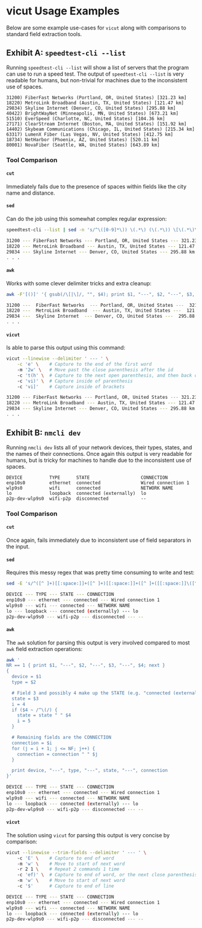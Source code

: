 # vicut Usage Examples

Below are some example use-cases for `vicut` along with comparisons to standard field extraction tools.

## Exhibit A: `speedtest-cli --list`

Running `speedtest-cli --list` will show a list of servers that the program can use to run a speed test. The output of `speedtest-cli --list` is very readable for humans, but non-trivial for machines due to the inconsistent use of spaces.
```
31200) FiberFast Networks (Portland, OR, United States) [321.23 km]
18220) MetroLink Broadband (Austin, TX, United States) [121.47 km]
29834) Skyline Internet (Denver, CO, United States) [295.88 km]
40422) BrightWayNet (Minneapolis, MN, United States) [673.21 km]
51510) EverSpeed (Charlotte, NC, United States) [104.36 km]
27171) ClearStream Internet (Boston, MA, United States) [151.92 km]
14402) Skybeam Communications (Chicago, IL, United States) [215.34 km]
63317) LumenX Fiber (Las Vegas, NV, United States) [412.75 km]
18734) NetHarbor (Phoenix, AZ, United States) [520.11 km]
80001) NovaFiber (Seattle, WA, United States) [643.89 km]
```

### Tool Comparison

#### `cut`
Immediately fails due to the presence of spaces within fields like the city name and distance. 

#### `sed`
Can do the job using this somewhat complex regular expression:
```bash
speedtest-cli --list | sed -n 's/^\([0-9]*\)) \(.*\) (\(.*\)) \[\(.*\)\]/\1 --- \2 --- \3 --- \4/p'

31200 --- FiberFast Networks --- Portland, OR, United States --- 321.23 km
18220 --- MetroLink Broadband --- Austin, TX, United States --- 121.47 km
29834 --- Skyline Internet --- Denver, CO, United States --- 295.88 km
. . .
```

#### `awk`
Works with some clever delimiter tricks and extra cleanup:
```bash
awk -F'[()]' '{ gsub(/\[|\]/, "", $4); print $1, "---", $2, "---", $3, "---", $4 }'

31200 ---  FiberFast Networks  --- Portland, OR, United States ---  321.23 km
18220 ---  MetroLink Broadband  --- Austin, TX, United States ---  121.47 km
29834 ---  Skyline Internet  --- Denver, CO, United States ---  295.88 km
. . .
```

#### `vicut`
Is able to parse this output using this command:
```bash
vicut --linewise --delimiter ' --- ' \
    -c 'e' \    # Capture to the end of the first word
    -m '2w' \   # Move past the close parenthesis after the id
    -c 't(h' \  # Capture to the next open parenthesis, and then back one
    -c 'vi)' \  # Capture inside of parenthesis
    -c 'vi]'    # Capture inside of brackets

31200 --- FiberFast Networks --- Portland, OR, United States --- 321.23 km
18220 --- MetroLink Broadband --- Austin, TX, United States --- 121.47 km
29834 --- Skyline Internet --- Denver, CO, United States --- 295.88 km
. . .
```

## Exhibit B: `nmcli dev`
Running `nmcli dev` lists all of your network devices, their types, states, and the names of their connections. Once again this output is very readable for humans, but is tricky for machines to handle due to the inconsistent use of spaces.

```
DEVICE          TYPE      STATE                   CONNECTION         
enp10s0         ethernet  connected               Wired connection 1 
wlp9s0          wifi      connected               NETWORK NAME
lo              loopback  connected (externally)  lo                 
p2p-dev-wlp9s0  wifi-p2p  disconnected            --
```

### Tool Comparison

#### `cut`
Once again, fails immediately due to inconsistent use of field separators in the input.

#### `sed`
Requires this messy regex that was pretty time consuming to write and test:
```bash
sed -E 's/^([^ ]+)[[:space:]]+([^ ]+)[[:space:]]+([^ ]+([[:space:]]\([^)]+\))?)[[:space:]]+(.*)$/\1 --- \2 --- \3 --- \5/'

DEVICE --- TYPE --- STATE --- CONNECTION         
enp10s0 --- ethernet --- connected --- Wired connection 1 
wlp9s0 --- wifi --- connected --- NETWORK NAME       
lo --- loopback --- connected (externally) --- lo                 
p2p-dev-wlp9s0 --- wifi-p2p --- disconnected --- --
```

#### `awk`
The `awk` solution for parsing this output is very involved compared to most `awk` field extraction operations:
```bash
awk '
NR == 1 { print $1, "---", $2, "---", $3, "---", $4; next }
{
  device = $1
  type = $2

  # Field 3 and possibly 4 make up the STATE (e.g. "connected (externally)")
  state = $3
  i = 4
  if ($4 ~ /^\(/) {
    state = state " " $4
    i = 5
  }

  # Remaining fields are the CONNECTION
  connection = $i
  for (j = i + 1; j <= NF; j++) {
    connection = connection " " $j
  }

  print device, "---", type, "---", state, "---", connection
}'

DEVICE --- TYPE --- STATE --- CONNECTION
enp10s0 --- ethernet --- connected --- Wired connection 1
wlp9s0 --- wifi --- connected --- NETWORK NAME
lo --- loopback --- connected (externally) --- lo
p2p-dev-wlp9s0 --- wifi-p2p --- disconnected --- --
```

#### `vicut`
The solution using `vicut` for parsing this output is very concise by comparison:
```bash
vicut --linewise --trim-fields --delimiter ' --- ' \  
    -c 'E' \    # Capture to end of word
    -m 'w' \    # Move to start of next word
    -r 2 1 \    # Repeat 2 commands 1 time
    -c 'ef)' \  # Capture to end of word, or the next close parenthesis if one exists
    -m 'w' \    # Move to start of next word
    -c '$'      # Capture to end of line

DEVICE --- TYPE --- STATE --- CONNECTION
enp10s0 --- ethernet --- connected --- Wired connection 1
wlp9s0 --- wifi --- connected --- NETWORK NAME
lo --- loopback --- connected (externally) --- lo
p2p-dev-wlp9s0 --- wifi-p2p --- disconnected --- --
```
